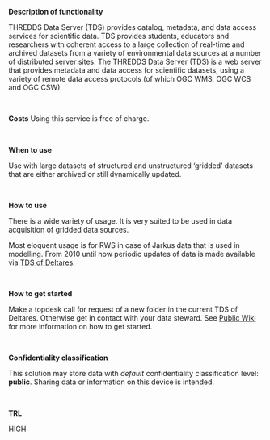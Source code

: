 **Description of functionality**

THREDDS Data Server (TDS) provides catalog, metadata, and data access services for scientific data. TDS provides students, educators and researchers with coherent access to a large collection of real-time and archived datasets from a variety of environmental data sources at a number of distributed server sites. The THREDDS Data Server (TDS) is a web server that provides metadata and data access for scientific datasets, using a variety of remote data access protocols (of which OGC WMS, OGC WCS and OGC CSW).

&nbsp;

**Costs**
Using this service is free of charge.

&nbsp;

**When to use**

Use with large datasets of structured and unstructured ‘gridded’ datasets that are either archived or still dynamically updated.

&nbsp;

**How to use**

There is a wide variety of usage. It is very suited to be used in data acquisition of gridded data sources.

Most eloquent usage is for RWS in case of Jarkus data that is used in modelling. From 2010 until now periodic updates of data is made available via [TDS of Deltares](https://opendap.deltares.nl/thredds/catalog/opendap/rijkswaterstaat/jarkus/grids/catalog.html).

&nbsp;

**How to get started**

Make a topdesk call for request of a new folder in the current TDS of Deltares. Otherwise get in contact with your data steward.
See [Public Wiki](https://publicwiki.deltares.nl/display/FAIR/Getting+started+with+THREDDS) for more information on how to get started.

&nbsp;

**Confidentiality classification**

This solution may store data with _default_ confidentiality classification level: __public__. Sharing data or information on this device is intended.

&nbsp;

**TRL**

HIGH
